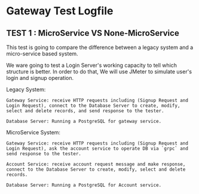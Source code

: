 # Gateway Test Logfile

## TEST 1 : MicroService VS None-MicroService

This test is going to compare the difference between a legacy system and a micro-service based system.

We ware going to test a Login Server's working capacity to tell which structure is better. In order to do that, We will use JMeter to simulate user's login and signup operation.

Legacy System:

    Gateway Service: receive HTTP requests including (Signup Request and Login Request), connect to the Database Server to create, modify, select and delete records, and send response to the tester.

    Database Server: Running a PostgreSQL for gateway service.

MicroService System:

    Gateway Service: receive HTTP requests including (Signup Request and Login Request), ask the account service to operate DB via `grpc` and send response to the tester.

    Account Service: receive account request message and make response, connect to the Database Server to create, modify, select and delete records.

    Database Server: Running a PostgreSQL for Account service.